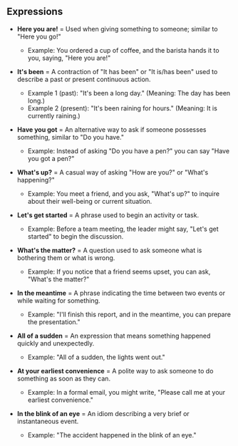 ## Expressions

* **Here you are!** = Used when giving something to someone; similar to "Here you go!"
  * Example: You ordered a cup of coffee, and the barista hands it to you, saying, "Here you are!"

* **It's been** = A contraction of "It has been" or "It is/has been" used to describe a past or present continuous action.
  * Example 1 (past): "It's been a long day." (Meaning: The day has been long.)
  * Example 2 (present): "It's been raining for hours." (Meaning: It is currently raining.)

* **Have you got** = An alternative way to ask if someone possesses something, similar to "Do you have."
  * Example: Instead of asking "Do you have a pen?" you can say "Have you got a pen?"

* **What's up?** = A casual way of asking "How are you?" or "What's happening?"
  * Example: You meet a friend, and you ask, "What's up?" to inquire about their well-being or current situation.

* **Let's get started** = A phrase used to begin an activity or task.
  * Example: Before a team meeting, the leader might say, "Let's get started" to begin the discussion.

* **What's the matter?** = A question used to ask someone what is bothering them or what is wrong.
  * Example: If you notice that a friend seems upset, you can ask, "What's the matter?"

* **In the meantime** = A phrase indicating the time between two events or while waiting for something.
  * Example: "I'll finish this report, and in the meantime, you can prepare the presentation."

* **All of a sudden** = An expression that means something happened quickly and unexpectedly.
  * Example: "All of a sudden, the lights went out."

* **At your earliest convenience** = A polite way to ask someone to do something as soon as they can.
  * Example: In a formal email, you might write, "Please call me at your earliest convenience."

* **In the blink of an eye** = An idiom describing a very brief or instantaneous event.
  * Example: "The accident happened in the blink of an eye."
